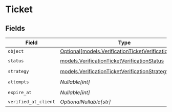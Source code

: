 # Ticket


## Fields

| Field                                                                                                      | Type                                                                                                       | Required                                                                                                   | Description                                                                                                |
| ---------------------------------------------------------------------------------------------------------- | ---------------------------------------------------------------------------------------------------------- | ---------------------------------------------------------------------------------------------------------- | ---------------------------------------------------------------------------------------------------------- |
| `object`                                                                                                   | [Optional[models.VerificationTicketVerificationObject]](../models/verificationticketverificationobject.md) | :heavy_minus_sign:                                                                                         | N/A                                                                                                        |
| `status`                                                                                                   | [models.VerificationTicketVerificationStatus](../models/verificationticketverificationstatus.md)           | :heavy_check_mark:                                                                                         | N/A                                                                                                        |
| `strategy`                                                                                                 | [models.VerificationTicketVerificationStrategy](../models/verificationticketverificationstrategy.md)       | :heavy_check_mark:                                                                                         | N/A                                                                                                        |
| `attempts`                                                                                                 | *Nullable[int]*                                                                                            | :heavy_check_mark:                                                                                         | N/A                                                                                                        |
| `expire_at`                                                                                                | *Nullable[int]*                                                                                            | :heavy_check_mark:                                                                                         | N/A                                                                                                        |
| `verified_at_client`                                                                                       | *OptionalNullable[str]*                                                                                    | :heavy_minus_sign:                                                                                         | N/A                                                                                                        |